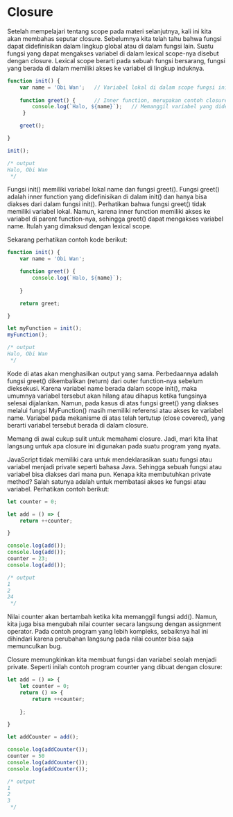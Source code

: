 # Closure 

Setelah mempelajari tentang scope pada materi selanjutnya, kali ini kita akan membahas seputar
closure. Sebelumnya kita telah tahu bahwa fungsi dapat didefinisikan dalam lingkup global atau di
dalam fungsi lain. Suatu fungsi yang dapat mengakses variabel di dalam lexical scope-nya disebut
dengan closure. Lexical scope berarti pada sebuah fungsi bersarang, fungsi yang berada di dalam
memiliki akses ke variabel di lingkup induknya.

```javascript
function init() {
    var name = 'Obi Wan';   // Variabel lokal di dalam scope fungsi init
    
    function greet() {      // Inner function, merupakan contoh closure
        console.log(`Halo, ${name}`);   // Memanggil variabel yang dideklarasikan di parent function
     }

    greet();

}

init();

/* output
Halo, Obi Wan
 */
```

Fungsi init() memiliki variabel lokal name dan fungsi greet(). Fungsi greet() adalah inner function
yang didefinisikan di dalam init() dan hanya bisa diakses dari dalam fungsi init(). Perhatikan
bahwa fungsi greet() tidak memiliki variabel lokal. Namun, karena inner function memiliki akses ke
variabel di parent function-nya, sehingga greet() dapat mengakses variabel name. Itulah yang
dimaksud dengan lexical scope.

Sekarang perhatikan contoh kode berikut:

```javascript
function init() {
    var name = 'Obi Wan';

	function greet() {
        console.log(`Halo, ${name}`);
    
	}

    return greet;

}

let myFunction = init();
myFunction();

/* output
Halo, Obi Wan
 */
```

Kode di atas akan menghasilkan output yang sama. Perbedaannya adalah fungsi greet() dikembalikan
(return) dari outer function-nya sebelum dieksekusi. Karena variabel name berada dalam scope
init(), maka umumnya variabel tersebut akan hilang atau dihapus ketika fungsinya selesai
dijalankan. Namun, pada kasus di atas fungsi greet() yang diakses melalui fungsi MyFunction() masih
memiliki referensi atau akses ke variabel name. Variabel pada mekanisme di atas telah tertutup
(close covered), yang berarti variabel tersebut berada di dalam closure.

Memang di awal cukup sulit untuk memahami closure. Jadi, mari kita lihat langsung untuk apa closure
ini digunakan pada suatu program yang nyata.

JavaScript tidak memiliki cara untuk mendeklarasikan suatu fungsi atau variabel menjadi private
seperti bahasa Java. Sehingga sebuah fungsi atau variabel bisa diakses dari mana pun. Kenapa kita
membutuhkan private method? Salah satunya adalah untuk membatasi akses ke fungsi atau variabel.
Perhatikan contoh berikut:

```javascript
let counter = 0;

let add = () => {
    return ++counter;

}

console.log(add());
console.log(add());
counter = 23;
console.log(add());

/* output
1
2
24
 */
```

Nilai counter akan bertambah ketika kita memanggil fungsi add(). Namun, kita juga bisa mengubah
nilai counter secara langsung dengan assignment operator. Pada contoh program yang lebih kompleks,
sebaiknya hal ini dihindari karena perubahan langsung pada nilai counter bisa saja memunculkan bug.

Closure memungkinkan kita membuat fungsi dan variabel seolah menjadi private. Seperti inilah contoh
program counter yang dibuat dengan closure:

```javascript
let add = () => {
    let counter = 0;
	return () => {
        return ++counter;
    
	};

}

let addCounter = add();

console.log(addCounter());
counter = 50
console.log(addCounter());
console.log(addCounter());

/* output
1
2
3
 */
```







